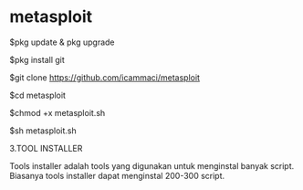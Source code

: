 # metasploit

$pkg update & pkg upgrade

$pkg install git

$git clone https://github.com/icammaci/metasploit

$cd metasploit

$chmod +x metasploit.sh

$sh metasploit.sh

3.TOOL INSTALLER

Tools installer adalah tools yang digunakan untuk menginstal banyak script.
Biasanya tools installer dapat menginstal 200-300 script.
